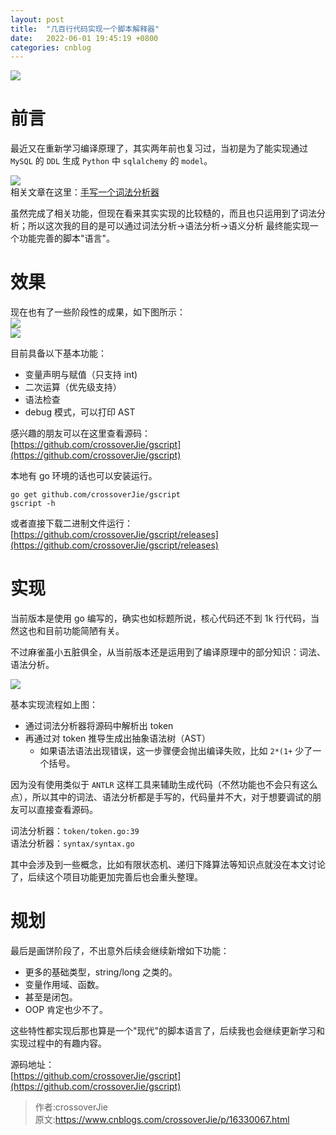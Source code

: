 ```yaml
---
layout: post
title:  "几百行代码实现一个脚本解释器"
date:   2022-06-01 19:45:19 +0800
categories: cnblog
---
```

![](https://tva1.sinaimg.cn/large/e6c9d24ely1h2pp039p8mj20rs0rsmy0.jpg)
 
# 前言
 
最近又在重新学习编译原理了，其实两年前也复习过，当初是为了能实现通过 `MySQL` 的 `DDL` 生成 `Python` 中 `sqlalchemy` 的 `model`。
 
![](https://i.loli.net/2020/03/23/dLpAoxf4BwEj81S.gif)  
 相关文章在这里：[手写一个词法分析器](https://crossoverjie.top/2020/03/23/compilation/Lexer/)
  
虽然完成了相关功能，但现在看来其实实现的比较糙的，而且也只运用到了词法分析；所以这次我的目的是可以通过词法分析-&gt;语法分析-&gt;语义分析 最终能实现一个功能完善的脚本"语言"。
 
# 效果
 
现在也有了一些阶段性的成果，如下图所示：  
 ![](https://tva1.sinaimg.cn/large/e6c9d24ely1h2pp97cs39j20hi0cwgmo.jpg)  
 ![](https://tva1.sinaimg.cn/large/e6c9d24ely1h2pp9ez7ibj20im0hcgnd.jpg)
 
目前具备以下基本功能：
 
- 变量声明与赋值（只支持 int)
- 二次运算（优先级支持）
- 语法检查
- debug 模式，可以打印 AST

感兴趣的朋友可以在这里查看源码：  
 [https://github.com/crossoverJie/gscript](https://github.com/crossoverJie/gscript)
 
本地有 go 环境的话也可以安装运行。

    go get github.com/crossoverJie/gscript
    gscript -h

或者直接下载二进制文件运行：[https://github.com/crossoverJie/gscript/releases](https://github.com/crossoverJie/gscript/releases)
 
# 实现
 
当前版本是使用 go 编写的，确实也如标题所说，核心代码还不到 1k 行代码，当然这也和目前功能简陋有关。
 
不过麻雀虽小五脏俱全，从当前版本还是运用到了编译原理中的部分知识：词法、语法分析。
 
![](https://tva1.sinaimg.cn/large/e6c9d24ely1h2pq6r1ilkj210k0ngq4l.jpg)
 
基本实现流程如上图：

- 通过词法分析器将源码中解析出 token
- 再通过对 token  推导生成出抽象语法树（AST）
    - 如果语法语法出现错误，这一步骤便会抛出编译失败，比如 `2*(1+` 少了一个括号。

因为没有使用类似于 `ANTLR` 这样工具来辅助生成代码（不然功能也不会只有这么点），所以其中的词法、语法分析都是手写的，代码量并不大，对于想要调试的朋友可以直接查看源码。
 
词法分析器：`token/token.go:39`  
 语法分析器：`syntax/syntax.go`
 
其中会涉及到一些概念，比如有限状态机、递归下降算法等知识点就没在本文讨论了，后续这个项目功能更加完善后也会重头整理。
 
# 规划
 
最后是画饼阶段了，不出意外后续会继续新增如下功能：

- 更多的基础类型，string/long 之类的。
- 变量作用域、函数。
- 甚至是闭包。
- OOP 肯定也少不了。

这些特性都实现后那也算是一个"现代"的脚本语言了，后续我也会继续更新学习和实现过程中的有趣内容。
 
源码地址：  
 [https://github.com/crossoverJie/gscript](https://github.com/crossoverJie/gscript)
> 作者:crossoverJie  
> 原文:https://www.cnblogs.com/crossoverJie/p/16330067.html  
